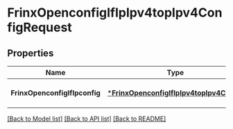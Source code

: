 # FrinxOpenconfigIfIpIpv4topIpv4ConfigRequest

## Properties
Name | Type | Description | Notes
------------ | ------------- | ------------- | -------------
**FrinxOpenconfigIfIpconfig** | [***FrinxOpenconfigIfIpIpv4topIpv4Config**](frinx.openconfig.if.ip.ipv4top.ipv4.Config.md) |  | [optional] [default to null]

[[Back to Model list]](../README.md#documentation-for-models) [[Back to API list]](../README.md#documentation-for-api-endpoints) [[Back to README]](../README.md)


